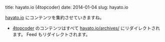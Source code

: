 title: hayato.io (4topcoder)
date: 2014-01-04
slug: hayato.io

[hayato.io] にコンテンツを集約させていきますね。

- [4topcoder] のコンテンツはすべて [hayato.io/archives/] にリダイレクトされます。
  Feed もリダイレクトされます。


[4topcoder]: http://4topcoder.blogspot.com
[hayato.io]: http://hayato.io
[hayato.io/archives/]: http://hayato.io/archives/
